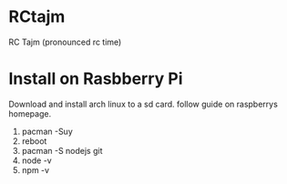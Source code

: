 RCtajm
======

RC Tajm (pronounced rc time)



Install on Rasbberry Pi
=======================

Download and install arch linux to a sd card. follow guide on raspberrys homepage.

1. pacman -Suy
2. reboot
3. pacman -S nodejs git
4. node -v
5. npm -v
